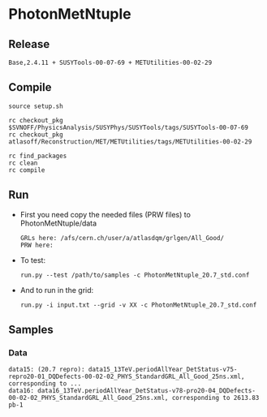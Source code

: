 PhotonMetNtuple
===============

## Release

    Base,2.4.11 + SUSYTools-00-07-69 + METUtilities-00-02-29


## Compile

    source setup.sh    

    rc checkout_pkg $SVNOFF/PhysicsAnalysis/SUSYPhys/SUSYTools/tags/SUSYTools-00-07-69
    rc checkout_pkg atlasoff/Reconstruction/MET/METUtilities/tags/METUtilities-00-02-29

    rc find_packages
    rc clean
    rc compile


## Run

* First you need copy the needed files (PRW files) to PhotonMetNtuple/data

    ```
    GRLs here: /afs/cern.ch/user/a/atlasdqm/grlgen/All_Good/
    PRW here: 
    ```

* To test:

    ```
    run.py --test /path/to/samples -c PhotonMetNtuple_20.7_std.conf
    ```

* And to run in the grid:

    ```
    run.py -i input.txt --grid -v XX -c PhotonMetNtuple_20.7_std.conf
    ```

## Samples


### Data 

    data15: (20.7 repro): data15_13TeV.periodAllYear_DetStatus-v75-repro20-01_DQDefects-00-02-02_PHYS_StandardGRL_All_Good_25ns.xml, corresponding to ...
    data16: data16_13TeV.periodAllYear_DetStatus-v78-pro20-04_DQDefects-00-02-02_PHYS_StandardGRL_All_Good_25ns.xml, corresponding to 2613.83 pb-1